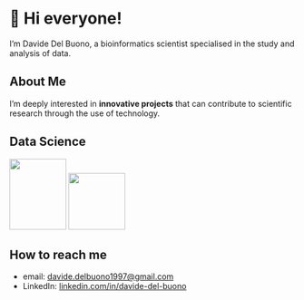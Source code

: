 # 👋 Hi everyone! 

I’m Davide Del Buono, a bioinformatics scientist specialised in the study and analysis of data.

## About Me 

I’m deeply interested in **innovative projects** that can contribute to scientific research through the use of technology.

## Data Science

[<img src="https://s3.dualstack.us-east-2.amazonaws.com/pythondotorg-assets/media/community/logos/python-logo-only.png" width="100" height="125">](https://www.python.org)
[<img src="https://www.r-project.org/logo/Rlogo.png" width="100" height="100">](https://www.r-project.org/) 

## How to reach me

- email: davide.delbuono1997@gmail.com
- LinkedIn: [linkedin.com/in/davide-del-buono](https://www.linkedin.com/in/davide-del-buono-662a9b22b/)
